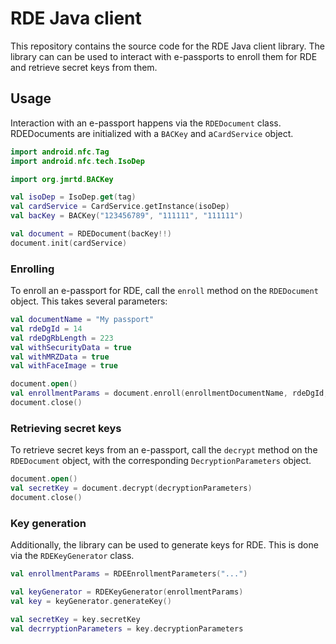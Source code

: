 # RDE Java client
This repository contains the source code for the RDE Java client library. 
The library can can be used to interact with e-passports to enroll them for RDE and retrieve secret keys from them.

## Usage
Interaction with an e-passport happens via the `RDEDocument` class.
RDEDocuments are initialized with a `BACKey` and a`CardService` object.

```kotlin
import android.nfc.Tag
import android.nfc.tech.IsoDep

import org.jmrtd.BACKey

val isoDep = IsoDep.get(tag)
val cardService = CardService.getInstance(isoDep)
val bacKey = BACKey("123456789", "111111", "111111")

val document = RDEDocument(bacKey!!)
document.init(cardService)
```

### Enrolling
To enroll an e-passport for RDE, call the `enroll` method on the `RDEDocument` object.
This takes several parameters:

```kotlin
val documentName = "My passport"
val rdeDgId = 14
val rdeDgRbLength = 223
val withSecurityData = true
val withMRZData = true
val withFaceImage = true

document.open()
val enrollmentParams = document.enroll(enrollmentDocumentName, rdeDgId, rdeDgRbLength, withSecurityData, withMRZData, withFaceImage)
document.close()
```

### Retrieving secret keys
To retrieve secret keys from an e-passport, call the `decrypt` method on the `RDEDocument` object, with the corresponding `DecryptionParameters` object.

```kotlin
document.open()
val secretKey = document.decrypt(decryptionParameters)
document.close()
```

### Key generation
Additionally, the library can be used to generate keys for RDE. This is done via the `RDEKeyGenerator` class.

```kotlin
val enrollmentParams = RDEEnrollmentParameters("...")

val keyGenerator = RDEKeyGenerator(enrollmentParams)
val key = keyGenerator.generateKey()

val secretKey = key.secretKey
val decrryptionParameters = key.decryptionParameters
```

